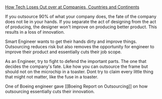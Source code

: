 
[How Tech Loses Out over at Companies, Countries and Continents](https://berthub.eu/articles/posts/how-tech-loses-out/)

If you outsource 90% of what your company does, the fate of the company does not lie in your hands.
If you separate the act of designing from the act of producing, the designer won't improve on producing better product.
This results in a loss of innovation.

Smart Engineer wants to get their hands dirty and improve things.
Outsourcing reduces risk but also removes the opportunity for engineer to improve their product and essentially cuts their job scope.

As an Engineer, try to fight to defend the important parts.
The one that decides the company's fate.
Like how you can outsource the frame but should not on the microchip in a toaster.
Dont try to claim every little thing that might not matter, like the fuse in a toaster.

One of Boeing engineer gave [[Boeing Report on Outsourcing]] on how outsourcing essentially cuts their innovation.
